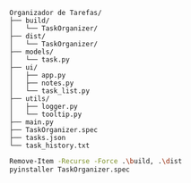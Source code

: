     Organizador de Tarefas/
    ├── build/
    │   └── TaskOrganizer/
    ├── dist/
    │   └── TaskOrganizer/
    ├── models/
    │   └── task.py
    ├── ui/
    │   ├── app.py
    │   ├── notes.py
    │   └── task_list.py
    ├── utils/
    │   ├── logger.py
    │   └── tooltip.py
    ├── main.py
    ├── TaskOrganizer.spec
    ├── tasks.json
    └── task_history.txt





```bash
Remove-Item -Recurse -Force .\build, .\dist
pyinstaller TaskOrganizer.spec
```
